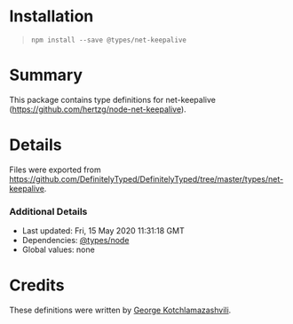 # Installation
> `npm install --save @types/net-keepalive`

# Summary
This package contains type definitions for net-keepalive (https://github.com/hertzg/node-net-keepalive).

# Details
Files were exported from https://github.com/DefinitelyTyped/DefinitelyTyped/tree/master/types/net-keepalive.

### Additional Details
 * Last updated: Fri, 15 May 2020 11:31:18 GMT
 * Dependencies: [@types/node](https://npmjs.com/package/@types/node)
 * Global values: none

# Credits
These definitions were written by [George Kotchlamazashvili](https://github.com/hertzg).
